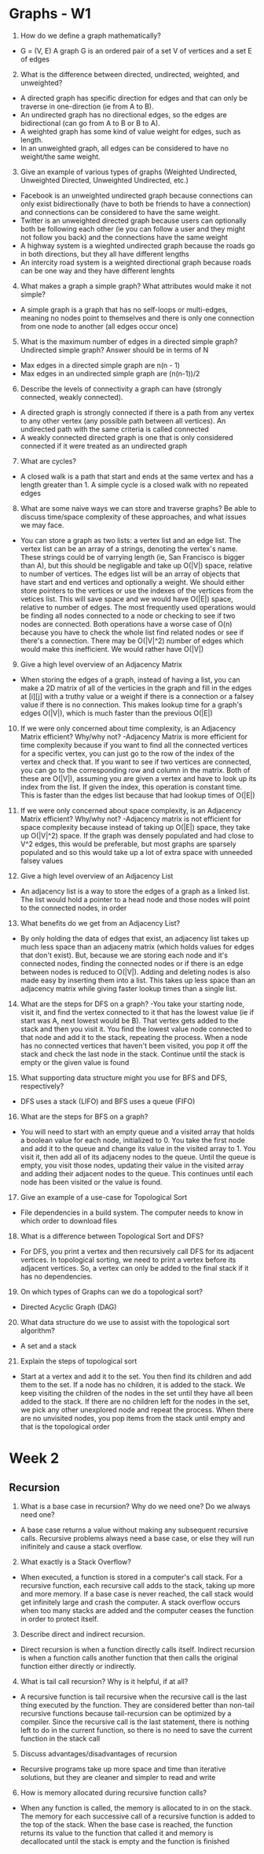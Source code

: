 # Graphs - W1

1.  How do we define a graph mathematically?
- G = (V, E) A graph G is an ordered pair of a set V of vertices and a set E of edges

2. What is the difference between directed, undirected, weighted, and unweighted?
- A directed graph has specific direction for edges and that can only be traverse in one-direction (ie from A to B). 
- An undirected graph has no directional edges, so the edges are bidirectional (can go from A to B or B to A). 
- A weighted graph has some kind of value weight for edges, such as length. 
- In an unweighted graph, all edges can be considered to have no weight/the same weight.

3. Give an example of various types of graphs (Weighted Undirected, Unweighted Directed, Unweighted Undirected, etc.)
- Facebook is an unweighted undirected graph because connections can only exist bidirectionally (have to both be friends to have a connection) and connections can be considered to have the same weight.
- Twitter is an unweighted directed graph because users can optionally both be following each other (ie you can follow a user and they might not follow you back) and the connections have the same weight
- A highway system is a wieghted undirected graph because the roads go in both directions, but they all have different lengths 
- An intercity road system is a weighted directional graph because roads can be one way and they have different lenghts

4. What makes a graph a simple graph? What attributes would make it not simple?
- A simple graph is a graph that has no self-loops or multi-edges, meaning no nodes point to themselves and there is only one connection from one node to another (all edges occur once)

5. What is the maximum number of edges in a directed simple graph? Undirected simple graph? Answer should be in terms of N
- Max edges in a directed simple graph are n(n - 1)
- Max edges in an undirected simple graph are (n(n-1))/2

6. Describe the levels of connectivity a graph can have (strongly connected, weakly connected).
- A directed graph is strongly connected if there is a path from any vertex to any other vertex (any possible path between all vertices). An undirected path with the same criteria is called connected
- A weakly connected directed graph is one that is only considered connected if it were treated as an undirected graph

7. What are cycles?
- A closed walk is a path that start and ends at the same vertex and has a length greater than 1. A simple cycle is a closed walk with no repeated edges

8. What are some naive ways we can store and traverse graphs? Be able to discuss time/space complexity of these approaches, and what issues we may face.
- You can store a graph as two lists: a vertex list and an edge list. The vertex list can be an array of a strings, denoting the vertex's name. These strings could be of varrying length (ie, San Francisco is bigger than A), but this should be negligable and take up O(|V|) space, relative to number of vertices.
The edges list will be an array of objects that have start and end vertices and optionally a weight. We should either store pointers to the vertices or use the indexes of the vertices from the vetices list. This will save space and we would have O(|E|) space, relative to number of edges.
The most frequently used operations would be finding all nodes connected to a node or checking to see if two nodes are connected. Both operations have a worse case of O(n) because you have to check the whole list find related nodes or see if there's a connection. There may be O(|V|^2) number of edges which would make this inefficient. We would rather have O(|V|)

9. Give a high level overview of an Adjacency Matrix
- When storing the edges of a graph, instead of having a list, you can make a 2D matrix of all of the verticies in the graph and fill in the edges at [i][j] with a truthy value or a weight if there is a connection or a falsey value if there is no connection. This makes lookup time for a graph's edges O(|V|), which is much faster than the previous O(|E|)

10. If we were only concerned about time complexity, is an Adjacency Matrix efficient? Why/why not?
-Adjacency Matrix is more efficient for time complexity because if you want to find all the connected vertices for a specific vertex, you can just go to the row of the index of the vertex and check that. If you want to see if two vertices are connected, you can go to the corresponding row and column in the matrix. Both of these are O(|V|), assuming you are given a vertex and have to look up its index from the list. If given the index, this operation is constant time. This is faster than the edges list because that had lookup times of O(|E|)

11. If we were only concerned about space complexity, is an Adjacency Matrix efficient? Why/why not?
-Adjacency matrix is not efficient for space complexity because instead of taking up O(|E|) space, they take up O(|V|^2) space. If the graph was densely populated and had close to V^2 edges, this would be preferable, but most graphs are sparsely populated and so this would take up a lot of extra space with  unneeded falsey values

12. Give a high level overview of an Adjacency List
- An adjacency list is a way to store the edges of a graph as a linked list. The list would hold a pointer to a head node and those nodes will point to the connected nodes, in order

13. What benefits do we get from an Adjacency List?
- By only holding the data of edges that exist, an adjacency list takes up much less space than an adjaceny matrix (which holds values for edges that don't exist). But, because we are storing each node and it's connected nodes, finding the connected nodes or if there is an edge between nodes is reduced to O(|V|). Adding and deleting nodes is also made easy by inserting them into a list. This takes up less space than an adjacency matrix while giving faster lookup times than a single list.

14. What are the steps for DFS on a graph?
-You take your starting node, visit it, and find the vertex connected to it that has the lowest value (ie if start was A, next lowest would be B). That vertex gets added to the stack and then you visit it. You find the lowest value node connected to that node and add it to the stack, repeating the process. When a node has no connected vertices that haven't been visited, you pop it off the stack and check the last node in the stack. Continue until the stack is empty or the given value is found

15. What supporting data structure might you use for BFS and DFS, respectively?
- DFS uses a stack (LIFO) and BFS uses a queue (FIFO)

16.  What are the steps for BFS on a graph?
- You will need to start with an empty queue and a visited array that holds a boolean value for each node, initialized to 0. You take the first node and add it to the queue and change its value in the visited array to 1. You visit it, then add all of its adjaceny nodes to the queue. Until the queue is empty, you visit those nodes, updating their value in the visited array and adding their adjacent nodes to the queue. This continues until each node has been visited or the value is found.

17. Give an example of a use-case for Topological Sort
- File dependencies in a build system. The computer needs to know in which order to download files

18. What is a difference between Topological Sort and DFS?
- For DFS, you print a vertex and then recursively call DFS for its adjacent vertices. In topological sorting, we need to print a vertex before its adjacent vertices. So, a vertex can only be added to the final stack if it has no dependencies.

19. On which types of Graphs can we do a topological sort?
- Directed Acyclic Graph (DAG)

20. What data structure do we use to assist with the topological sort algorithm?
- A set and a stack

21. Explain the steps of topological sort
- Start at a vertex and add it to the set. You then find its children and add them to the set. If a node has no children, it is added to the stack. We keep visiting the children of the nodes in the set until they have all been added to the stack. If there are no children left for the nodes in the set, we pick any other unexplored node and repeat the process. When there are no unvisited nodes, you pop items from the stack until empty and that is the topological order


# Week 2

## Recursion

1. What is a base case in recursion? Why do we need one? Do we always need one?
- A base case returns a value without making any subsequent recursive calls. Recursive problems always need a base case, or else they will run inifinitely and cause a stack overflow. 

2. What exactly is a Stack Overflow?
- When executed, a function is stored in a computer's call stack. For a recursive function, each recursive call adds to the stack, taking up more and more memory. If a base case is never reached, the call stack would get infinitely large and crash the computer. A stack overflow occurs when too many stacks are added and the computer ceases the function in order to protect itself.

3. Describe direct and indirect recursion.
- Direct recursion is when a function directly calls itself. Indirect recursion is when a function calls another function that then calls the original function either directly or indirectly.

4. What is tail call recursion? Why is it helpful, if at all?
- A recursive function is tail recursive when the recursive call is the last thing executed by the function. They are considered better than non-tail recursive functions because tail-recursion can be optimized by a compiler. Since the recursive call is the last statement, there is nothing left to do in the current function, so there is no need to save the current function in the stack call

5. Discuss advantages/disadvantages of recursion
- Recursive programs take up more space and time than iterative solutions, but they are cleaner and simpler to read and write

6. How is memory allocated during recursive function calls?
- When any function is called, the memory is allocated to in on the stack. The memory for each successive call of a recursive function is added to the top of the stack. When the base case is reached, the function returns its value to the function that called it and memory is decallocated until the stack is empty and the function is finished